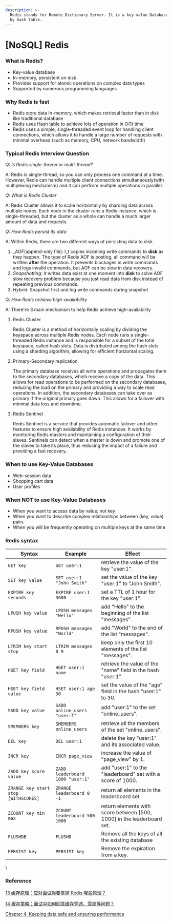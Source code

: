 ```yaml
---
description: >-
  Redis stands for Remote Dictionary Server. It is a key-value Database backed
  by hash table.
---
```


# \[NoSQL] Redis

### What is Redis?

* Key-value database
* In-memory, persistent on disk
* Provides support for atomic operations on complex data types
* Supported by numerous programming languages

### Why Redis is fast

* Redis store data In-memory, which makes retrieval faster than in disk like traditional database
* Redis uses Hash table to achieve lots of operation in O(1) time
* Redis uses a simple, single-threaded event loop for handling client connections, which allows it to handle a large number of requests with minimal overhead (such as memory, CPU, network bandwidth)

### Typical Redis Interview Question

_Q: Is Redis single-thread or multi-thread?_

A: Redis is single-thread, so you can only process one command at a time. However, Redis can handle multiple client connections simultaneously(with multiplexing mechanism) and it can perform multiple operations in parallel.&#x20;

_Q: What is Redis Cluster_

A: Redis Cluster allows it to scale horizontally by sharding data across multiple nodes. Each node in the cluster runs a Redis instance, which is single-threaded, but the cluster as a whole can handle a much larger amount of data and requests.

_Q: How Redis persist its data_

A: Within Redis, there are two different ways of persisting data to disk.&#x20;

1. _AOF(append-only file): I_t copies incoming write commands to **disk** as they happen. The type of Redis AOF is postlog, all command will be written **after** the operation. It prevents blockages in write commands and logs invalid commands, but AOF can be slow in data recovery.
2. _Snapshotting: It_ writes data exist at one moment into **disk** to solve AOF slow recovery problem because you just read data from disk instead of repeating previous commands.&#x20;
3. _Hybrid_: Snapshot first and log write commands during snapshot

Q: _How Redis achieve high-availability_

A: There're 3 main mechanism to help Redis achieve high-availability

1.  Redis Cluster

    Redis Cluster is a method of horizontally scaling by dividing the keyspace across multiple Redis nodes. Each node runs a single-threaded Redis instance and is responsible for a subset of the total keyspace, called hash slots. Data is distributed among the hash slots using a sharding algorithm, allowing for efficient horizontal scaling.


2.  Primary-Secondary replication

    The primary database receives all write operations and propagates them to the secondary databases, which receive a copy of the data. This allows for read operations to be performed on the secondary databases, reducing the load on the primary and providing a way to scale read operations. In addition, the secondary databases can take over as primary if the original primary goes down. This allows for a failover with minimal data loss and downtime.


3.  Redis Sentinel

    Redis Sentinel is a service that provides automatic failover and other features to ensure high availability of Redis instances. It works by monitoring Redis masters and maintaining a configuration of their slaves. Sentinels can detect when a master is down and promote one of the slaves to take its place, thus reducing the impact of a failure and providing a fast recovery.

### When to use Key-Value Databases&#x20;

* Web-session data&#x20;
* Shopping cart data
* User profiles&#x20;

### When NOT to use Key-Value Databases&#x20;

* When you want to access data by value, not key
* When you want to describe complex relationships between (key, value) pairs
* When you will be frequently operating on multiple keys at the same time

### Redis syntax

| Syntax                               | Example                           | Effect                                                                  |
| ------------------------------------ | --------------------------------- | ----------------------------------------------------------------------- |
| `GET key`                            | `GET user:1`                      | retrieve the value of the key "user:1".                                 |
| `SET key value`                      | `SET user:1 "John Smith"`         | set the value of the key "user:1" to "John Smith".                      |
| `EXPIRE key seconds`                 | `EXPIRE user:1 3600`              | set a TTL of 1 hour for the key "user:1".                               |
| `LPUSH key value`                    | `LPUSH messages "Hello"`          | add "Hello" to the beginning of the list "messages".                    |
| `RPUSH key value`                    | `RPUSH messages "World"`          | add "World" to the end of the list "messages".                          |
| `LTRIM key start stop`               | `LTRIM messages 0 9`              | keep only the first 10 elements of the list "messages".                 |
| `HGET key field`                     | `HGET user:1 name`                | retrieve the value of the "name" field in the hash "user:1".            |
| `HSET key field value`               | `HSET user:1 age 30`              | set the value of the "age" field in the hash "user:1" to 30.            |
| `SADD key value`                     | `SADD online_users "user:1"`      | add "user:1" to the set "online\_users".                                |
| `SMEMBERS key`                       | `SMEMBERS online_users`           | retrieve all the members of the set "online\_users".                    |
| `DEL key`                            | `DEL user:1`                      | delete the key "user:1" and its associated value.                       |
| `INCR key`                           | `INCR page_view`                  | increase the value of "page\_view" by 1.                                |
| `ZADD key score value`               | `ZADD leaderboard 1000 "user:1"`  | add "user:1" to the "leaderboard" set with a score of 1000.             |
| `ZRANGE key start stop [WITHSCORES]` | `ZRANGE leaderboard 0 -1`         | return all elements in the leaderboard set.                             |
| `ZCOUNT key min max`                 | `ZCOUNT leaderboard 500 1000`     | return elements with score between \[500, 1000] in the leaderboard set. |
| `FLUSHDB`                            | `FLUSHD`                          | Remove all the keys of all the existing database                        |
| `PERSIST key`                        | `PERSIST key`                     | Remove the expiration from a key.                                       |

\


### Reference

[13 缓存原理：应对面试你要掌握 Redis 哪些原理？](https://www.youtube.com/watch?v=nrgATM0yPO8)

[14 缓存策略：面试中如何回答缓存穿透、雪崩等问题？](https://www.youtube.com/watch?v=cLzUC38BR-c)

[Chapter 4. Keeping data safe and ensuring performance](https://livebook.manning.com/book/redis-in-action/chapter-4/17)



